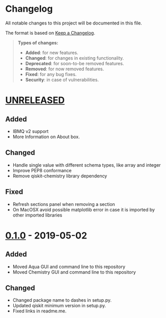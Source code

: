 Changelog
=========

All notable changes to this project will be documented in this file.

The format is based on [Keep a
Changelog](http://keepachangelog.com/en/1.0.0/).

> **Types of changes:**
>
> -   **Added**: for new features.
> -   **Changed**: for changes in existing functionality.
> -   **Deprecated**: for soon-to-be removed features.
> -   **Removed**: for now removed features.
> -   **Fixed**: for any bug fixes.
> -   **Security**: in case of vulnerabilities.


[UNRELEASED](https://github.com/Qiskit/qiskit-aqua-interfaces/compare/0.1.0...HEAD)
===================================================================================

Added
-----

-   IBMQ v2 support
-   More Information on About box.

Changed
-------

-   Handle single value with different schema types, like array and integer
-   Improve PEP8 conformance
-   Remove qiskit-chemistry library dependency

Fixed
-----

-   Refresh sections panel when removing a section
-   On MacOSX avoid possible matplotlib error in case it is imported by other imported libraries


[0.1.0](https://github.com/Qiskit/qiskit-aqua-interfaces/compare/b1d21f0...0.1.0) - 2019-05-02
=================================================================================

Added
-----

-   Moved Aqua GUI and command line to this repository
-   Moved Chemistry GUI and command line to this repository

Changed
-------

-   Changed package name to dashes in setup.py.
-   Updated qiskit minimum version in setup.py.
-   Fixed links in readme.me.